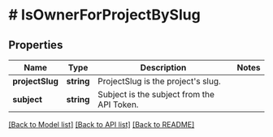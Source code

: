 # # IsOwnerForProjectBySlug

## Properties

Name | Type | Description | Notes
------------ | ------------- | ------------- | -------------
**projectSlug** | **string** | ProjectSlug is the project&#39;s slug. |
**subject** | **string** | Subject is the subject from the API Token. |

[[Back to Model list]](../../README.md#models) [[Back to API list]](../../README.md#endpoints) [[Back to README]](../../README.md)
